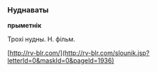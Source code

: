 ### Нуднаваты
**прыметнік**

Трохі нудны. Н. фільм.

<a rel="author">[http://rv-blr.com/](http://rv-blr.com/slounik.jsp?letterId=0&maskId=0&pageId=1936)</a>
